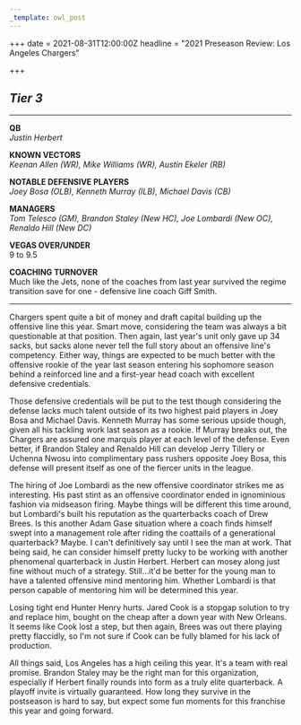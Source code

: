 ```yaml
---
_template: owl_post
---
```



+++
date = 2021-08-31T12:00:00Z
headline = "2021 Preseason Review: Los Angeles Chargers"

+++
## _Tier 3_

***

**QB**  
_Justin Herbert_

**KNOWN VECTORS**  
_Keenan Allen (WR), Mike Williams (WR), Austin Ekeler (RB)_

**NOTABLE DEFENSIVE PLAYERS**  
_Joey Bosa (OLB), Kenneth Murray (ILB), Michael Davis (CB)_

**MANAGERS**  
_Tom Telesco (GM), Brandon Staley (New HC), Joe Lombardi (New OC), Renaldo Hill (New DC)_

**VEGAS OVER/UNDER**  
9 to 9.5

**COACHING TURNOVER**  
Much like the Jets, none of the coaches from last year survived the regime transition save for one - defensive line coach Giff Smith.

***

Chargers spent quite a bit of money and draft capital building up the offensive line this year. Smart move, considering the team was always a bit questionable at that position. Then again, last year's unit only gave up 34 sacks, but sacks alone never tell the full story about an offensive line's competency. Either way, things are expected to be much better with the offensive rookie of the year last season entering his sophomore season behind a reinforced line and a first-year head coach with excellent defensive credentials.

Those defensive credentials will be put to the test though considering the defense lacks much talent outside of its two highest paid players in Joey Bosa and Michael Davis. Kenneth Murray has some serious upside though, given all his tackling work last season as a rookie. If Murray breaks out, the Chargers are assured one marquis player at each level of the defense. Even better, if Brandon Staley and Renaldo Hill can develop Jerry Tillery or Uchenna Nwosu into complimentary pass rushers opposite Joey Bosa, this defense will present itself as one of the fiercer units in the league.

The hiring of Joe Lombardi as the new offensive coordinator strikes me as interesting. His past stint as an offensive coordinator ended in ignominious fashion via midseason firing. Maybe things will be different this time around, but Lombardi's built his reputation as the quarterbacks coach of Drew Brees. Is this another Adam Gase situation where a coach finds himself swept into a management role after riding the coattails of a generational quarterback? Maybe. I can't definitively say until I see the man at work. That being said, he can consider himself pretty lucky to be working with another phenomenal quarterback in Justin Herbert. Herbert can mosey along just fine without much of a strategy. Still...it'd be better for the young man to have a talented offensive mind mentoring him. Whether Lombardi is that person capable of mentoring him will be determined this year.

Losing tight end Hunter Henry hurts. Jared Cook is a stopgap solution to try and replace him, bought on the cheap after a down year with New Orleans. It seems like Cook lost a step, but then again, Brees was out there playing pretty flaccidly, so I'm not sure if Cook can be fully blamed for his lack of production.

All things said, Los Angeles has a high ceiling this year. It's a team with real promise. Brandon Staley may be the right man for this organization, especially if Herbert finally rounds into form as a truly elite quarterback. A playoff invite is virtually guaranteed. How long they survive in the postseason is hard to say, but expect some fun moments for this franchise this year and going forward.

